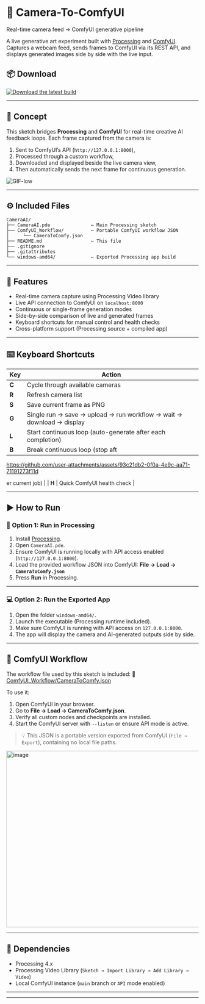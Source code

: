 # 🎥 Camera-To-ComfyUI

Real-time camera feed → ComfyUI generative pipeline

A live generative art experiment built with [Processing](https://processing.org/) and [ComfyUI](https://github.com/comfyanonymous/ComfyUI).
Captures a webcam feed, sends frames to ComfyUI via its REST API, and displays generated images side by side with the live input.

## 📦 Download

[![Download the latest build](https://img.shields.io/badge/Download-Latest_Windows_Build-brightgreen?style=for-the-badge&logo=windows)](https://github.com/YourUsername/CameraAI/releases/latest)

---

## 🧠 Concept

This sketch bridges **Processing** and **ComfyUI** for real-time creative AI feedback loops.
Each frame captured from the camera is:

1. Sent to ComfyUI’s API (`http://127.0.0.1:8000`),
2. Processed through a custom workflow,
3. Downloaded and displayed beside the live camera view,
4. Then automatically sends the next frame for continuous generation.

![GIF-low](https://github.com/user-attachments/assets/8dcae54b-d2aa-4743-861c-4753c1d9c97d)


---

## ⚙️ Included Files

```
CameraAI/
├── CameraAI.pde               ← Main Processing sketch
├── ComfyUI_Workflow/          ← Portable ComfyUI workflow JSON
│     └── CameraToComfy.json
├── README.md                  ← This file
├── .gitignore
├── .gitattributes
└── windows-amd64/             ← Exported Processing app build
```

---

## 🎨 Features

* Real-time camera capture using Processing Video library
* Live API connection to ComfyUI on `localhost:8000`
* Continuous or single-frame generation modes
* Side-by-side comparison of live and generated frames
* Keyboard shortcuts for manual control and health checks
* Cross-platform support (Processing source + compiled app)

---

## ⌨️ Keyboard Shortcuts

| Key   | Action                                                                |
| ----- | --------------------------------------------------------------------- |
| **C** | Cycle through available cameras                                       |
| **R** | Refresh camera list                                                   |
| **S** | Save current frame as PNG                                             |
| **G** | Single run → save → upload → run workflow → wait → download → display |
| **L** | Start continuous loop (auto-generate after each completion)           |
| **B** | Break continuous loop (stop aft

https://github.com/user-attachments/assets/93c21db2-0f0a-4e9c-aa71-71191273f11d

er current job)                        |
| **H** | Quick ComfyUI health check                                            |

---

## ▶️ How to Run

### 🧬 Option 1: Run in Processing

1. Install [Processing](https://processing.org/download/).
2. Open `CameraAI.pde`.
3. Ensure ComfyUI is running locally with API access enabled (`http://127.0.0.1:8000`).
4. Load the provided workflow JSON into ComfyUI:
   **File → Load → `CameraToComfy.json`**
5. Press **Run** in Processing.

---

### 💻 Option 2: Run the Exported App

1. Open the folder `windows-amd64/`.
2. Launch the executable (Processing runtime included).
3. Make sure ComfyUI is running with API access on `127.0.0.1:8000`.
4. The app will display the camera and AI-generated outputs side by side.

---

## 🧩 ComfyUI Workflow

The workflow file used by this sketch is included:
📄 [ComfyUI_Workflow/CameraToComfy.json](ComfyUI_Workflow/CameraToComfy.json)

To use it:

1. Open ComfyUI in your browser.
2. Go to **File → Load → CameraToComfy.json**.
3. Verify all custom nodes and checkpoints are installed.
4. Start the ComfyUI server with `--listen` or ensure API mode is active.

> 💡 This JSON is a portable version exported from ComfyUI (`File → Export`), containing no local file paths.
<img width="1008" height="463" alt="image" src="https://github.com/user-attachments/assets/ab436f71-4b27-43f5-81fa-0edc90352ffd" />

---

## 🧠 Dependencies

* Processing 4.x
* Processing Video Library (`Sketch → Import Library → Add Library → Video`)
* Local ComfyUI instance (`main` branch or `API` mode enabled)

---

---
